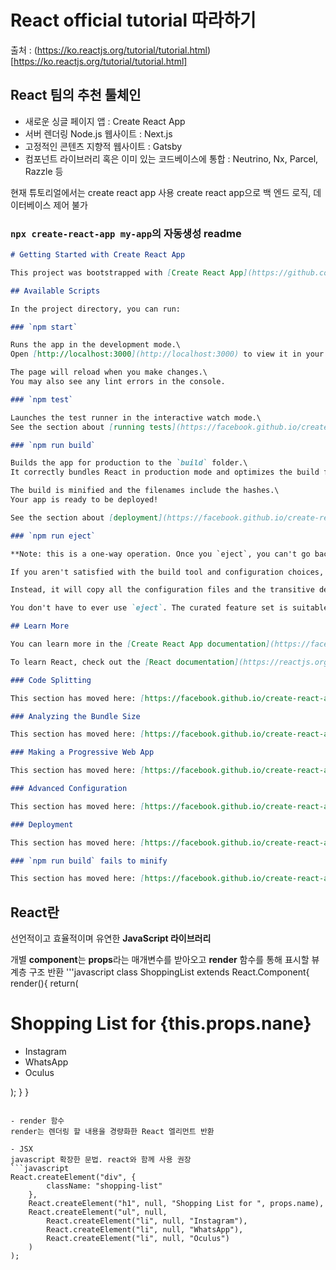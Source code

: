 # React official tutorial 따라하기

출처 : (https://ko.reactjs.org/tutorial/tutorial.html)[https://ko.reactjs.org/tutorial/tutorial.html]


## React 팀의 추천 툴체인

- 새로운 싱글 페이지 앱 : Create React App
- 서버 렌더링 Node.js 웹사이트 : Next.js
- 고정적인 콘텐츠 지향적 웹사이트 : Gatsby
- 컴포넌트 라이브러리 혹은 이미 있는 코드베이스에 통합 : Neutrino, Nx, Parcel, Razzle 등


현재 튜토리얼에서는 create react app 사용
create react app으로 백 엔드 로직, 데이터베이스 제어 불가

### `npx create-react-app my-app`의 자동생성 readme

```markdown
# Getting Started with Create React App

This project was bootstrapped with [Create React App](https://github.com/facebook/create-react-app).

## Available Scripts

In the project directory, you can run:

### `npm start`

Runs the app in the development mode.\
Open [http://localhost:3000](http://localhost:3000) to view it in your browser.

The page will reload when you make changes.\
You may also see any lint errors in the console.

### `npm test`

Launches the test runner in the interactive watch mode.\
See the section about [running tests](https://facebook.github.io/create-react-app/docs/running-tests) for more information.

### `npm run build`

Builds the app for production to the `build` folder.\
It correctly bundles React in production mode and optimizes the build for the best performance.

The build is minified and the filenames include the hashes.\
Your app is ready to be deployed!

See the section about [deployment](https://facebook.github.io/create-react-app/docs/deployment) for more information.

### `npm run eject`

**Note: this is a one-way operation. Once you `eject`, you can't go back!**

If you aren't satisfied with the build tool and configuration choices, you can `eject` at any time. This command will remove the single build dependency from your project.

Instead, it will copy all the configuration files and the transitive dependencies (webpack, Babel, ESLint, etc) right into your project so you have full control over them. All of the commands except `eject` will still work, but they will point to the copied scripts so you can tweak them. At this point you're on your own.

You don't have to ever use `eject`. The curated feature set is suitable for small and middle deployments, and you shouldn't feel obligated to use this feature. However we understand that this tool wouldn't be useful if you couldn't customize it when you are ready for it.

## Learn More

You can learn more in the [Create React App documentation](https://facebook.github.io/create-react-app/docs/getting-started).

To learn React, check out the [React documentation](https://reactjs.org/).

### Code Splitting

This section has moved here: [https://facebook.github.io/create-react-app/docs/code-splitting](https://facebook.github.io/create-react-app/docs/code-splitting)

### Analyzing the Bundle Size

This section has moved here: [https://facebook.github.io/create-react-app/docs/analyzing-the-bundle-size](https://facebook.github.io/create-react-app/docs/analyzing-the-bundle-size)

### Making a Progressive Web App

This section has moved here: [https://facebook.github.io/create-react-app/docs/making-a-progressive-web-app](https://facebook.github.io/create-react-app/docs/making-a-progressive-web-app)

### Advanced Configuration

This section has moved here: [https://facebook.github.io/create-react-app/docs/advanced-configuration](https://facebook.github.io/create-react-app/docs/advanced-configuration)

### Deployment

This section has moved here: [https://facebook.github.io/create-react-app/docs/deployment](https://facebook.github.io/create-react-app/docs/deployment)

### `npm run build` fails to minify

This section has moved here: [https://facebook.github.io/create-react-app/docs/troubleshooting#npm-run-build-fails-to-minify](https://facebook.github.io/create-react-app/docs/troubleshooting#npm-run-build-fails-to-minify)

```

## React란

선언적이고 효율적이며 유연한 **JavaScript 라이브러리**


개별 **component**는
**props**라는 매개변수를 받아오고
**render** 함수를 통해 표시할 뷰 계층 구조 반환
'''javascript
class ShoppingList extends React.Component{
    render(){
        return(
            <div className = "shopping-list">
            <h1>Shopping List for {this.props.nane}</h1>
            <ul>
                <li>Instagram</li>
                <li>WhatsApp</li>
                <li>Oculus</li>
            </ul>
            </div>
        );
    }
}
```

- render 함수
render는 렌더링 할 내용을 경량화한 React 엘리먼트 반환

- JSX
javascript 확장한 문법. react와 함께 사용 권장
```javascript
React.createElement("div", {
        className: "shopping-list"
    }, 
    React.createElement("h1", null, "Shopping List for ", props.name), 
    React.createElement("ul", null,
        React.createElement("li", null, "Instagram"),
        React.createElement("li", null, "WhatsApp"),
        React.createElement("li", null, "Oculus")
    )
);
```
